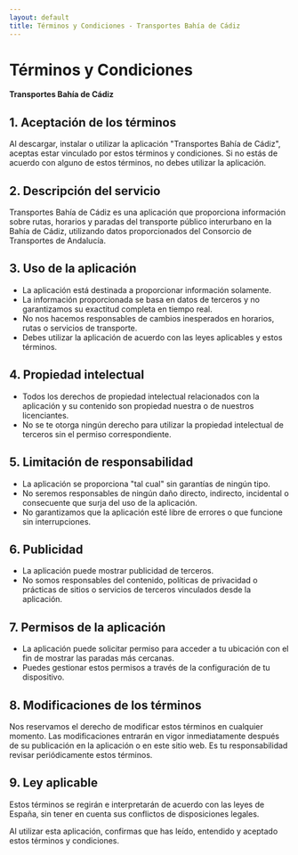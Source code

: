 ```yaml
---
layout: default
title: Términos y Condiciones - Transportes Bahía de Cádiz
---
```


# Términos y Condiciones

**Transportes Bahía de Cádiz**

## 1. Aceptación de los términos

Al descargar, instalar o utilizar la aplicación "Transportes Bahía de Cádiz", aceptas estar vinculado por estos términos y condiciones. Si no estás de acuerdo con alguno de estos términos, no debes utilizar la aplicación.

## 2. Descripción del servicio

Transportes Bahía de Cádiz es una aplicación que proporciona información sobre rutas, horarios y paradas del transporte público interurbano en la Bahía de Cádiz, utilizando datos proporcionados del Consorcio de Transportes de Andalucía.

## 3. Uso de la aplicación

- La aplicación está destinada a proporcionar información solamente.
- La información proporcionada se basa en datos de terceros y no garantizamos su exactitud completa en tiempo real.
- No nos hacemos responsables de cambios inesperados en horarios, rutas o servicios de transporte.
- Debes utilizar la aplicación de acuerdo con las leyes aplicables y estos términos.

## 4. Propiedad intelectual

- Todos los derechos de propiedad intelectual relacionados con la aplicación y su contenido son propiedad nuestra o de nuestros licenciantes.
- No se te otorga ningún derecho para utilizar la propiedad intelectual de terceros sin el permiso correspondiente.

## 5. Limitación de responsabilidad

- La aplicación se proporciona "tal cual" sin garantías de ningún tipo.
- No seremos responsables de ningún daño directo, indirecto, incidental o consecuente que surja del uso de la aplicación.
- No garantizamos que la aplicación esté libre de errores o que funcione sin interrupciones.

## 6. Publicidad

- La aplicación puede mostrar publicidad de terceros.
- No somos responsables del contenido, políticas de privacidad o prácticas de sitios o servicios de terceros vinculados desde la aplicación.

## 7. Permisos de la aplicación

- La aplicación puede solicitar permiso para acceder a tu ubicación con el fin de mostrar las paradas más cercanas.
- Puedes gestionar estos permisos a través de la configuración de tu dispositivo.

## 8. Modificaciones de los términos

Nos reservamos el derecho de modificar estos términos en cualquier momento. Las modificaciones entrarán en vigor inmediatamente después de su publicación en la aplicación o en este sitio web. Es tu responsabilidad revisar periódicamente estos términos.

## 9. Ley aplicable

Estos términos se regirán e interpretarán de acuerdo con las leyes de España, sin tener en cuenta sus conflictos de disposiciones legales.

Al utilizar esta aplicación, confirmas que has leído, entendido y aceptado estos términos y condiciones.
